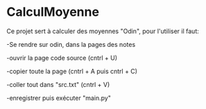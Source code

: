 # CalculMoyenne
Ce projet sert à calculer des moyennes "Odin", pour l'utiliser il faut:

-Se rendre sur odin, dans la pages des notes

-ouvrir la page code source (cntrl + U)

-copier toute la page (cntrl + A puis cntrl + C)

-coller tout dans "src.txt" (cntrl + V)

-enregistrer puis exécuter "main.py"

